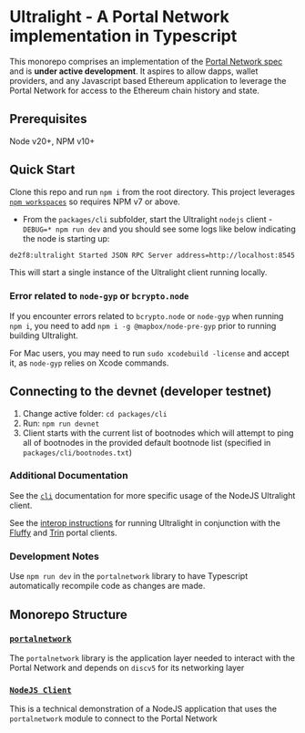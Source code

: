 # Ultralight - A Portal Network implementation in Typescript

This monorepo comprises an implementation of the [Portal Network spec](https://github.com/ethereum/portal-network-specs) and is **under active development**.  It aspires to allow dapps, wallet providers, and any Javascript based Ethereum application to leverage the Portal Network for access to the Ethereum chain history and state. 

## Prerequisites

Node v20+, NPM v10+

## Quick Start

Clone this repo and run `npm i` from the root directory.  This project leverages [`npm workspaces`](https://docs.npmjs.com/cli/v7/using-npm/workspaces) so requires NPM v7 or above.

- From the `packages/cli` subfolder, start the Ultralight `nodejs` client - `DEBUG=* npm run dev` and you should see some logs like below indicating the node is starting up:
```sh
de2f8:ultralight Started JSON RPC Server address=http://localhost:8545
```

This will start a single instance of the Ultralight client running locally.  

### Error related to `node-gyp` or `bcrypto.node`

If you encounter errors related to `bcrypto.node` or `node-gyp` when running `npm i`, you need to add `npm i -g @mapbox/node-pre-gyp` prior to running building Ultralight.

For Mac users, you may need to run `sudo xcodebuild -license` and accept it, as `node-gyp` relies on Xcode commands.


## Connecting to the devnet (developer testnet)

1. Change active folder: `cd packages/cli`
2. Run: `npm run devnet`
3. Client starts with the current list of bootnodes which will attempt to ping all of bootnodes in the provided default bootnode list (specified in `packages/cli/bootnodes.txt`)

### Additional Documentation

See the [`cli`](./packages/cli/README.md) documentation for more specific usage of the NodeJS Ultralight client.

See the [interop instructions](./INTEROP.md) for running Ultralight in conjunction with the [Fluffy](https://github.com/status-im/nimbus-eth1/tree/master/fluffy) and [Trin](https://github.com/ethereum/trin) portal clients.

### Development Notes

Use `npm run dev` in the `portalnetwork` library to have Typescript automatically recompile code as changes are made.  


## Monorepo Structure

### [`portalnetwork`](./packages/portalnetwork)

The `portalnetwork` library is the application layer needed to interact with the Portal Network and depends on `discv5` for its networking layer


### [`NodeJS Client`](./packages/cli)

This is a technical demonstration of a NodeJS application that uses the `portalnetwork` module to connect to the Portal Network


